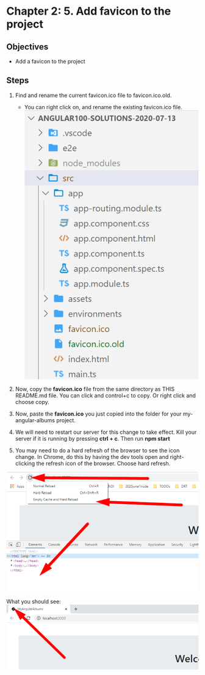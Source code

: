 # Chapter 2: 5. Add favicon to the project

## Objectives

- Add a favicon to the project

## Steps

1. Find and rename the current favicon.ico file to favicon.ico.old.
   * You can right click on, and rename the existing favicon.ico file. 
   ![](../screenshots/2-5-favicon.png)

1. Now, copy the **favicon.ico** file from the same directory as THIS README.md file. You can click and control+c to copy. Or right click and choose copy.
   
1. Now, paste the **favicon.ico** you just copied into the folder for your my-angular-albums project.

1. We will need to restart our server for this change to take effect. Kill your server if it is running by pressing **ctrl + c**. Then run **npm start** 

1. You may need to do a hard refresh of the browser to see the icon change. In Chrome, do this by having the dev tools open and right-clicking the refresh icon of the browser. Choose hard refresh.

![](../screenshots/2-5-2-devtools-refresh.png)

What you should see:
![](../screenshots/2-5-3-favicon-display.png)
